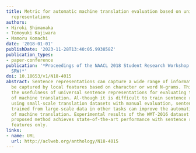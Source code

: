 ```yaml
---
title: Metric for automatic machine translation evaluation based on universal sentence
  representations
authors:
- Hiroki Shimanaka
- Tomoyuki Kajiwara
- Mamoru Komachi
date: '2018-01-01'
publishDate: '2023-11-28T13:40:05.993858Z'
publication_types:
- paper-conference
publication: '*Proceedings of the NAACL 2018 Student Research Workshop (NAACL 2018
  SRW)*'
doi: 10.18653/v1/N18-4015
abstract: Sentence representations can capture a wide range of information that cannot
  be captured by local features based on character or word N-grams. This paper examines
  the usefulness of universal sentence representations for evaluating the quality
  of machine translation. Al-though it is difficult to train sentence representations
  using small-scale translation datasets with manual evaluation, sentence representations
  trained from large-scale data in other tasks can improve the automatic evaluation
  of machine translation. Experimental results of the WMT-2016 dataset show that the
  proposed method achieves state-of-the-art performance with sentence representation
  features only.
links:
- name: URL
  url: http://aclweb.org/anthology/N18-4015
---
```

